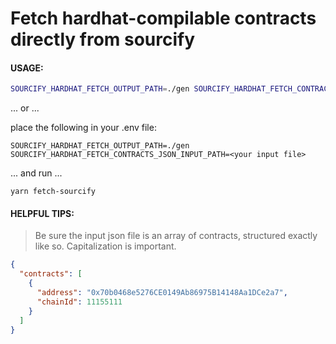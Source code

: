 # Fetch hardhat-compilable contracts directly from sourcify

#### USAGE:

```bash
SOURCIFY_HARDHAT_FETCH_OUTPUT_PATH=./gen SOURCIFY_HARDHAT_FETCH_CONTRACTS_JSON_INPUT_PATH=./test-contracts.json yarn fetch-sourcify
```

... or ...

place the following in your .env file:

```env
SOURCIFY_HARDHAT_FETCH_OUTPUT_PATH=./gen
SOURCIFY_HARDHAT_FETCH_CONTRACTS_JSON_INPUT_PATH=<your input file>
```

... and run ...

```
yarn fetch-sourcify
```

#### HELPFUL TIPS:

> Be sure the input json file is an array of contracts, structured exactly like so. Capitalization is important.

```json
{
  "contracts": [
    {
      "address": "0x70b0468e5276CE0149Ab86975B14148Aa1DCe2a7",
      "chainId": 11155111
    }
  ]
}
```
